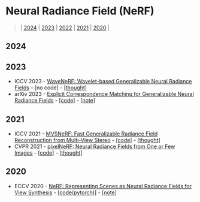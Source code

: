 # Neural Radiance Field (NeRF)

> | [2024](#2024) | [2023](#2023) | [2022](#2022) | [2021](#2021) | [2020](#2020) |

## 2024

## 2023
- ICCV 2023 - [WaveNeRF: Wavelet-based Generalizable Neural Radiance Fields](https://arxiv.org/abs/2308.04826) - [no code] - [[thought]]()
- arXiv 2023 - [Explicit Correspondence Matching for Generalizable Neural Radiance Fields]() - [[code]](https://github.com/donydchen/matchnerf?tab=readme-ov-file) - [[note]]()


## 2021

- ICCV 2021 - [MVSNeRF: Fast Generalizable Radiance Field Reconstruction from Multi-View Stereo](https://arxiv.org/abs/2103.15595) - [[code]](https://github.com/apchenstu/mvsnerf) - [[thought]]()
- CVPR 2021 - [pixelNeRF: Neural Radiance Fields from One or Few Images](https://arxiv.org/abs/2012.02190) - [[code]](https://github.com/sxyu/pixel-nerf) - [[thought]]()


## 2020
- ECCV 2020 - [NeRF: Representing Scenes as Neural Radiance Fields for View Synthesis](https://arxiv.org/pdf/2003.08934.pdf) - [[code(pytorch)]](https://github.com/yenchenlin/nerf-pytorch) - [[note]](https://www.notion.so/NeRF-2cfb3fce0e994f2ab40426b37f1e9453?pvs=4)
